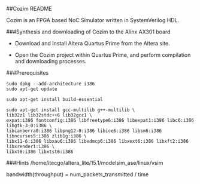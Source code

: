 ##Cozim README

Cozim is an FPGA based NoC Simulator written in SystemVerilog HDL.

###Synthesis and downloading of Cozim to the Alinx AX301 board

* Download and Install Altera Quartus Prime from the Altera site.

* Open the Cozim project within Quartus Prime, and perform compilation and downloading processes.

###Prerequisites

```
sudo dpkg --add-architecture i386
sudo apt-get update

sudo apt-get install build-essential

sudo apt-get install gcc-multilib g++-multilib \
lib32z1 lib32stdc++6 lib32gcc1 \
expat:i386 fontconfig:i386 libfreetype6:i386 libexpat1:i386 libc6:i386 libgtk-3-0:i386 \
libcanberra0:i386 libpng12-0:i386 libice6:i386 libsm6:i386 libncurses5:i386 zlib1g:i386 \
libx11-6:i386 libxau6:i386 libxdmcp6:i386 libxext6:i386 libxft2:i386 libxrender1:i386 \
libxt6:i386 libxtst6:i386
```

###Hints
/home/itecgo/altera_lite/15.1/modelsim_ase/linux/vsim

bandwidth(throughput) = num_packets_transmitted / time
